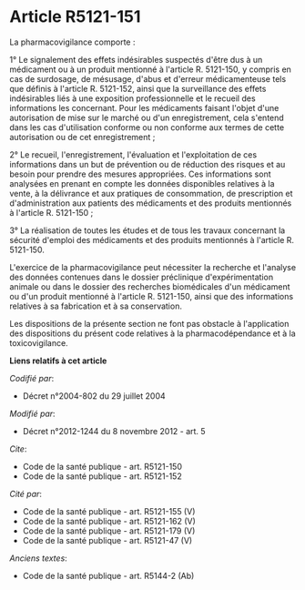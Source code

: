 # Article R5121-151

La pharmacovigilance comporte : 

1° Le signalement des effets indésirables suspectés d'être dus à un médicament ou à un produit mentionné à l'article R.
5121-150, y compris en cas de surdosage, de mésusage, d'abus et d'erreur médicamenteuse tels que définis à l'article R.
5121-152, ainsi que la surveillance des effets indésirables liés à une exposition professionnelle et le recueil des
informations les concernant. Pour les médicaments faisant l'objet d'une autorisation de mise sur le marché ou d'un
enregistrement, cela s'entend dans les cas d'utilisation conforme ou non conforme aux termes de cette autorisation ou de cet
enregistrement ; 

2° Le recueil, l'enregistrement, l'évaluation et l'exploitation de ces informations dans un but de prévention ou de réduction
des risques et au besoin pour prendre des mesures appropriées. Ces informations sont analysées en prenant en compte les
données disponibles relatives à la vente, à la délivrance et aux pratiques de consommation, de prescription et
d'administration aux patients des médicaments et des produits mentionnés à l'article R. 5121-150 ; 

3° La réalisation de toutes les études et de tous les travaux concernant la sécurité d'emploi des médicaments et des produits
mentionnés à l'article R. 5121-150. 

L'exercice de la pharmacovigilance peut nécessiter la recherche et l'analyse des données contenues dans le dossier
préclinique d'expérimentation animale ou dans le dossier des recherches biomédicales d'un médicament ou d'un produit
mentionné à l'article R. 5121-150, ainsi que des informations relatives à sa fabrication et à sa conservation. 

Les dispositions de la présente section ne font pas obstacle à l'application des dispositions du présent code relatives à la
pharmacodépendance et à la toxicovigilance.

**Liens relatifs à cet article**

_Codifié par_:

  - Décret n°2004-802 du 29 juillet 2004

_Modifié par_:

  - Décret n°2012-1244 du 8 novembre 2012 - art. 5

_Cite_:

  - Code de la santé publique - art. R5121-150
  - Code de la santé publique - art. R5121-152

_Cité par_:

  - Code de la santé publique - art. R5121-155 (V)
  - Code de la santé publique - art. R5121-162 (V)
  - Code de la santé publique - art. R5121-179 (V)
  - Code de la santé publique - art. R5121-47 (V)

_Anciens textes_:

  - Code de la santé publique - art. R5144-2 (Ab)
